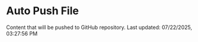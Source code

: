 # Auto Push File

Content that will be pushed to GitHub repository.
Last updated: 07/22/2025, 03:27:56 PM